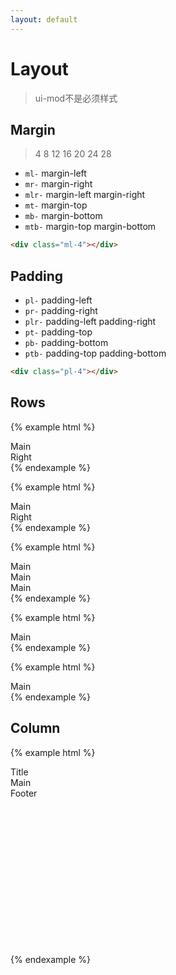 ```yaml
---
layout: default
---
```


# Layout

> ui-mod不是必须样式

## Margin

> 4 8 12 16 20 24 28

* `ml-` margin-left
* `mr-` margin-right
* `mlr-` margin-left margin-right
* `mt-` margin-top
* `mb-` margin-bottom
* `mtb-` margin-top margin-bottom

```html
<div class="ml-4"></div>
```

## Padding

* `pl-` padding-left
* `pr-` padding-right
* `plr-` padding-left padding-right
* `pt-` padding-top
* `pb-` padding-bottom
* `ptb-` padding-top padding-bottom

```html
<div class="pl-4"></div>
```



## Rows
{% example html %}
<div class="ui-row">
  <div class="ui-mod">Main</div>
  <div class="ui-mod right">Right</div>
</div>
{% endexample %}

{% example html %}
<div class="ui-row">
  <div class="ui-mod flex1 mr-12">Main</div>
  <div class="ui-mod right">Right</div>
</div>
{% endexample %}

{% example html %}
<div class="ui-row between">
  <div class="col-3"><div class="ui-mod">Main</div></div>
  <div class="col-3"><div class="ui-mod">Main</div></div>
  <div class="col-3"><div class="ui-mod">Main</div></div>
</div>
{% endexample %}

{% example html %}
<div class="ui-row center">
  <div class="ui-mod">Main</div>
</div>
{% endexample %}

{% example html %}
<div class="ui-row right">
  <div class="ui-mod">Main</div>
</div>
{% endexample %}

## Column

{% example html %}
<div class="ui-column" style="height: 300px;">
  <div class="ui-mod mb-12">Title</div>
  <div class="ui-mod flex1">Main</div>
  <div class="ui-mod mt-12">Footer</div>
</div>
{% endexample %}